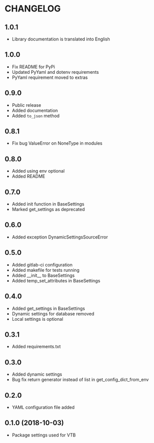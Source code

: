CHANGELOG
=========

1.0.1
-----

- Library documentation is translated into English

1.0.0
-----

- Fix README for PyPi
- Updated PyYaml and dotenv requirements
- PyYaml requirement moved to extras

0.9.0
-----

- Public release
- Added documentation
- Added `to_json` method

0.8.1
-----

- Fix bug ValueError on NoneType in modules

0.8.0
-----

- Added using env optional
- Added README

0.7.0
-----

- Added init function in BaseSettings
- Marked get_settings as deprecated 

0.6.0
-----

- Added exception DynamicSettingsSourceError

0.5.0
-----

- Added gitlab-ci configuration
- Added makefile for tests running
- Added \_\_init\_\_ to BaseSettings
- Added temp_set_attributes in BaseSettings

0.4.0
-----

- Added get_settings in BaseSettings
- Dynamic settings for database removed
- Local settings is optional

0.3.1
-----

- Added requirements.txt

0.3.0
-----

- Added dynamic settings
- Bug fix return generator instead of list in get_config_dict_from_env

0.2.0
-----

- YAML configuration file added

0.1.0 (2018-10-03)
-----

- Package settings used for VTB
